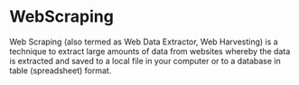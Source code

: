 # WebScraping

Web Scraping (also termed as Web Data Extractor, Web Harvesting) is a technique to extract large amounts of data from websites whereby the data is extracted and saved to a local file in your computer or to a database in table (spreadsheet) format.

